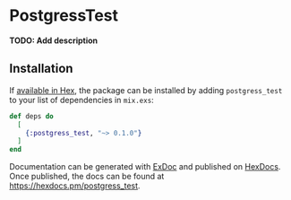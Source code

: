 # PostgressTest

**TODO: Add description**

## Installation

If [available in Hex](https://hex.pm/docs/publish), the package can be installed
by adding `postgress_test` to your list of dependencies in `mix.exs`:

```elixir
def deps do
  [
    {:postgress_test, "~> 0.1.0"}
  ]
end
```

Documentation can be generated with [ExDoc](https://github.com/elixir-lang/ex_doc)
and published on [HexDocs](https://hexdocs.pm). Once published, the docs can
be found at <https://hexdocs.pm/postgress_test>.

